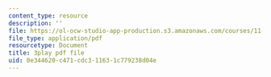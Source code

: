```yaml
---
content_type: resource
description: ''
file: https://ol-ocw-studio-app-production.s3.amazonaws.com/courses/11-384-malaysia-sustainable-cities-practicum-spring-2018/0e344620c471cdc311631c779238d04e_IlkbvrpAbPU.pdf
file_type: application/pdf
resourcetype: Document
title: 3play pdf file
uid: 0e344620-c471-cdc3-1163-1c779238d04e
---
```

